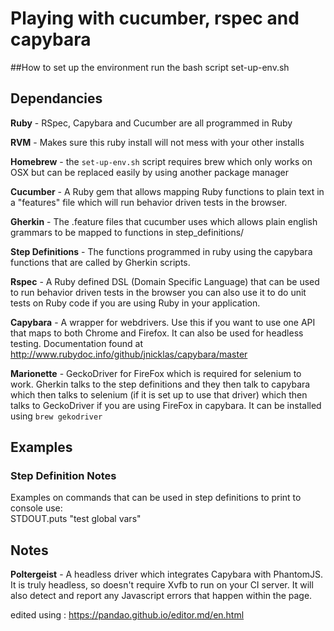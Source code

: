 # Playing with cucumber, rspec and capybara 


##How to set up the environment
run the bash script set-up-env.sh

## Dependancies
**Ruby** - RSpec, Capybara and Cucumber are all programmed in Ruby

**RVM** - Makes sure this ruby install will not mess with your other installs

**Homebrew** - the `set-up-env.sh` script requires brew which only works on OSX but can be replaced easily by using another package manager 

**Cucumber** - A Ruby gem that allows mapping Ruby functions to plain text in a "features" file which will run behavior driven tests in the browser.

**Gherkin** - The .feature files that cucumber uses which allows plain english grammars to be mapped to functions in step_definitions/

**Step Definitions** - The functions programmed in ruby using the capybara functions that are called by Gherkin scripts.

**Rspec** - A Ruby defined DSL (Domain Specific Language) that can be used to run behavior driven tests in the browser you can also use it to do unit tests on Ruby code if you are using Ruby in your application.

**Capybara** - A wrapper for webdrivers. Use this if you want to use one API that maps to both Chrome and Firefox. It can also be used for headless testing. Documentation found at http://www.rubydoc.info/github/jnicklas/capybara/master

**Marionette** - GeckoDriver for FireFox which is required for selenium to work. Gherkin talks to the step definitions and they then talk to capybara which then talks to selenium (if it is set up to use that driver) which then talks to GeckoDriver if you are using FireFox in capybara. It can be installed using `brew gekodriver`



## Examples

### Step Definition Notes

Examples on commands that can be used in step definitions
to print to console use:  
STDOUT.puts "test global vars"

## Notes
**Poltergeist** - A headless driver which integrates Capybara with PhantomJS. It is truly headless, so doesn't require Xvfb to run on your CI server. It will also detect and report any Javascript errors that happen within the page.

edited using : https://pandao.github.io/editor.md/en.html
